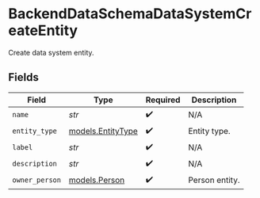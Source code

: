 # BackendDataSchemaDataSystemCreateEntity

Create data system entity.


## Fields

| Field                                        | Type                                         | Required                                     | Description                                  |
| -------------------------------------------- | -------------------------------------------- | -------------------------------------------- | -------------------------------------------- |
| `name`                                       | *str*                                        | :heavy_check_mark:                           | N/A                                          |
| `entity_type`                                | [models.EntityType](../models/entitytype.md) | :heavy_check_mark:                           | Entity type.                                 |
| `label`                                      | *str*                                        | :heavy_check_mark:                           | N/A                                          |
| `description`                                | *str*                                        | :heavy_check_mark:                           | N/A                                          |
| `owner_person`                               | [models.Person](../models/person.md)         | :heavy_check_mark:                           | Person entity.                               |